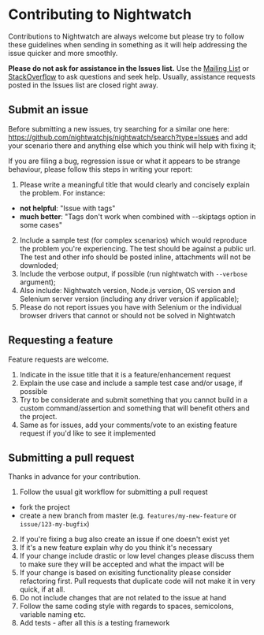 # Contributing to Nightwatch

Contributions to Nightwatch are always welcome but please try to follow these guidelines when sending in something as it will help addressing the issue quicker and more smoothly.

__Please do not ask for assistance in the Issues list.__ Use the [Mailing List](https://groups.google.com/forum/#!forum/nightwatchjs) or [StackOverflow](http://stackoverflow.com/questions/tagged/nightwatch.js) to ask questions and seek help. Usually, assistance requests posted in the Issues list are closed right away.

## Submit an issue

Before submitting a new issues, try searching for a similar one here: https://github.com/nightwatchjs/nightwatch/search?type=Issues and add your scenario there and anything else which you think will help with fixing it;
 
If you are filing a bug, regression issue or what it appears to be strange behaviour, please follow this steps in writing your report:

1. Please write a meaningful  title that would clearly and concisely explain the problem. 
  For instance:
  - __not helpful__: "Issue with tags"
  - __much better__: "Tags don't work when combined with --skiptags option in some cases"
2. Include a sample test (for complex scenarios) which would reproduce the problem you're experiencing. The test should be against a public url. The test and other info should be posted inline, attachments will not be downloded;
3. Include the verbose output, if possible (run nightwatch with `--verbose` argument);
4. Also include: Nightwatch version, Node.js version, OS version and Selenium server version (including any driver version if applicable);
5. Please do not report issues you have with Selenium or the individual browser drivers that cannot or should not be solved in Nightwatch

## Requesting a feature
Feature requests are welcome. 

1. Indicate in the issue title that it is a feature/enhancement request
2. Explain the use case and include a sample test case and/or usage, if possible 
3. Try to be considerate and submit something that you cannot build in a custom command/assertion and something that will benefit others and the project.
4. Same as for issues, add your comments/vote to an existing feature request if you'd like to see it implemented

## Submitting a pull request
Thanks in advance for your contribution.

1. Follow the usual git workflow for submitting a pull request
  
  * fork the project
  * create a new branch from master (e.g. `features/my-new-feature` or `issue/123-my-bugfix`)
2. If you're fixing a bug also create an issue if one doesn't exist yet
3. If it's a new feature explain why do you think it's necessary
4. If your change include drastic or low level changes please discuss them to make sure they will be accepted and what the impact will be
5. If your change is based on exisiting functionality please consider refactoring first. Pull requests that duplicate code will not make it in very quick, if at all.
6. Do not include changes that are not related to the issue at hand
6. Follow the same coding style with regards to spaces, semicolons, variable naming etc. 
7. Add tests - after all this _is_ a testing framework


